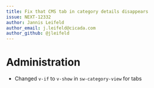 ```yaml
---
title: Fix that CMS tab in category details disappears
issue: NEXT-12332
author: Jannis Leifeld
author_email: j.leifeld@cicada.com 
author_github: @jleifeld
---
```

# Administration
* Changed `v-if` to `v-show` in `sw-category-view` for tabs
